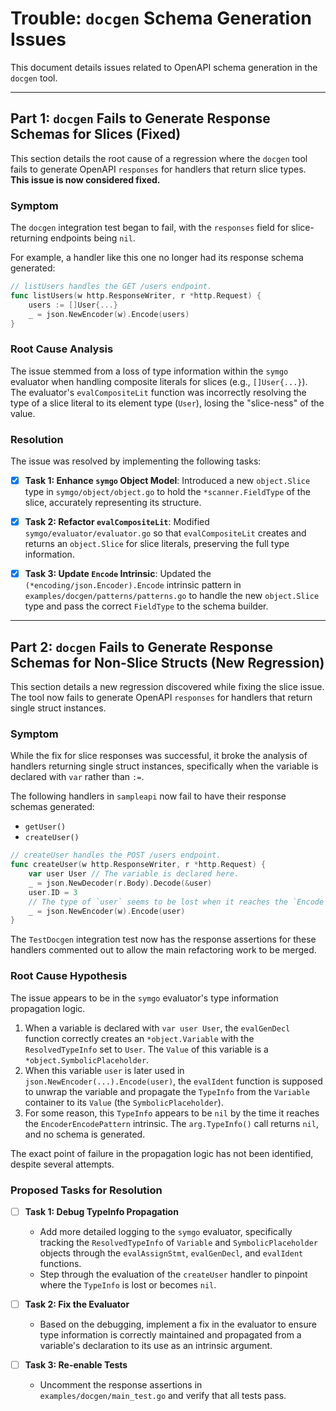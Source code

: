 # Trouble: `docgen` Schema Generation Issues

This document details issues related to OpenAPI schema generation in the `docgen` tool.

---

## Part 1: `docgen` Fails to Generate Response Schemas for Slices (Fixed)

This section details the root cause of a regression where the `docgen` tool fails to generate OpenAPI `responses` for handlers that return slice types. **This issue is now considered fixed.**

### Symptom

The `docgen` integration test began to fail, with the `responses` field for slice-returning endpoints being `nil`.

For example, a handler like this one no longer had its response schema generated:

```go
// listUsers handles the GET /users endpoint.
func listUsers(w http.ResponseWriter, r *http.Request) {
	users := []User{...}
	_ = json.NewEncoder(w).Encode(users)
}
```

### Root Cause Analysis

The issue stemmed from a loss of type information within the `symgo` evaluator when handling composite literals for slices (e.g., `[]User{...}`). The evaluator's `evalCompositeLit` function was incorrectly resolving the type of a slice literal to its element type (`User`), losing the "slice-ness" of the value.

### Resolution

The issue was resolved by implementing the following tasks:

-   [x] **Task 1: Enhance `symgo` Object Model**: Introduced a new `object.Slice` type in `symgo/object/object.go` to hold the `*scanner.FieldType` of the slice, accurately representing its structure.

-   [x] **Task 2: Refactor `evalCompositeLit`**: Modified `symgo/evaluator/evaluator.go` so that `evalCompositeLit` creates and returns an `object.Slice` for slice literals, preserving the full type information.

-   [x] **Task 3: Update `Encode` Intrinsic**: Updated the `(*encoding/json.Encoder).Encode` intrinsic pattern in `examples/docgen/patterns/patterns.go` to handle the new `object.Slice` type and pass the correct `FieldType` to the schema builder.

---

## Part 2: `docgen` Fails to Generate Response Schemas for Non-Slice Structs (New Regression)

This section details a new regression discovered while fixing the slice issue. The tool now fails to generate OpenAPI `responses` for handlers that return single struct instances.

### Symptom

While the fix for slice responses was successful, it broke the analysis of handlers returning single struct instances, specifically when the variable is declared with `var` rather than `:=`.

The following handlers in `sampleapi` now fail to have their response schemas generated:
- `getUser()`
- `createUser()`

```go
// createUser handles the POST /users endpoint.
func createUser(w http.ResponseWriter, r *http.Request) {
	var user User // The variable is declared here.
	_ = json.NewDecoder(r.Body).Decode(&user)
	user.ID = 3
	// The type of `user` seems to be lost when it reaches the `Encode` intrinsic.
	_ = json.NewEncoder(w).Encode(user)
}
```

The `TestDocgen` integration test now has the response assertions for these handlers commented out to allow the main refactoring work to be merged.

### Root Cause Hypothesis

The issue appears to be in the `symgo` evaluator's type information propagation logic.

1.  When a variable is declared with `var user User`, the `evalGenDecl` function correctly creates an `*object.Variable` with the `ResolvedTypeInfo` set to `User`. The `Value` of this variable is a `*object.SymbolicPlaceholder`.
2.  When this variable `user` is later used in `json.NewEncoder(...).Encode(user)`, the `evalIdent` function is supposed to unwrap the variable and propagate the `TypeInfo` from the `Variable` container to its `Value` (the `SymbolicPlaceholder`).
3.  For some reason, this `TypeInfo` appears to be `nil` by the time it reaches the `EncoderEncodePattern` intrinsic. The `arg.TypeInfo()` call returns `nil`, and no schema is generated.

The exact point of failure in the propagation logic has not been identified, despite several attempts.

### Proposed Tasks for Resolution

- [ ] **Task 1: Debug TypeInfo Propagation**
    -   Add more detailed logging to the `symgo` evaluator, specifically tracking the `ResolvedTypeInfo` of `Variable` and `SymbolicPlaceholder` objects through the `evalAssignStmt`, `evalGenDecl`, and `evalIdent` functions.
    -   Step through the evaluation of the `createUser` handler to pinpoint where the `TypeInfo` is lost or becomes `nil`.

- [ ] **Task 2: Fix the Evaluator**
    -   Based on the debugging, implement a fix in the evaluator to ensure type information is correctly maintained and propagated from a variable's declaration to its use as an intrinsic argument.

- [ ] **Task 3: Re-enable Tests**
    -   Uncomment the response assertions in `examples/docgen/main_test.go` and verify that all tests pass.

